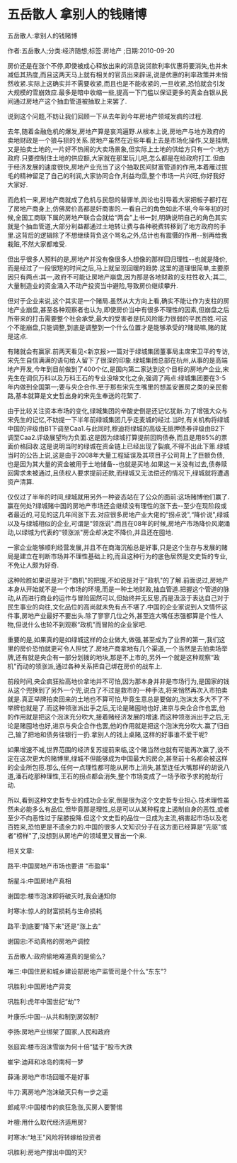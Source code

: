 # 五岳散人  拿别人的钱赌博

五岳散人:拿别人的钱赌博

作者:五岳散人;分类:经济随想;标签:房地产 ;日期:2010-09-20

房价还是在涨个不停,即使被成心释放出来的消息说贷款利率优惠将要消失,也并未减低其热度,而且这两天马上就有相关的官员出来辟谣,说是优惠的利率政策并未悄然收紧.实际上这确实并不需要收紧,而且也是不能收紧的,一旦收紧,恐怕就会引发大规模的雪崩效应.最多是暗中收缩一些,提高一下门槛以保证更多的真金白银从民间通过房地产这个抽血管道被抽取上来罢了.

说到这个问题,不妨让我们回顾一下从去年到今年房地产领域发疯的过程.

去年,随着金融危机的爆发,房地产算是哀鸿遍野.从根本上说,房地产与地方政府的卖地财政是一个狼与狈的关系.房地产虽然在近些年看上去是市场化操作,又是挂牌,又是拍卖土地的,一片好不热闹的大卖场景象,但实际上土地的供给方只有一个:地方政府.只要控制住土地的供应额,大家就在那里玩儿吧,怎么都是在给政府打工.但由于经济发展的速度很快,房地产业充当了这个抽取民间财富管道的作用,本着雁过拔毛的精神留足了自己的利润,大家协同合作,利益均霑,整个市场一片兴旺,你好我好大家好.

而危机一来,房地产商就成了危机与民怨的替罪羊,舆论也引导着大家把板子都打在了房地产商身上,仿佛房价高都是奸商害的.一看自己的角色如此不堪,今年年初的时候,全国工商联下属的房地产联合会就给“两会"上书一封,明确说明自己的角色其实就是个抽血管道,大部分利益都通过土地转让费与各种税费转移到了地方政府的手里.这背后的逻辑除了不想继续背负这个骂名之外,估计也有震慑的作用--别再给我栽赃,不然大家都难受.

但出乎很多人预料的是,房地产并没有像很多人想像的那样回归理性--也就是降价,而是经过了一段很短的时间之后,马上就呈现回暖的趋势.这里的道理很简单,主要原因只有两点:其一,政府不可能让房地产崩盘,因为那是各地财政的支柱性收入;其二,大量制造业的资金涌入不动产投资当中避险,导致房价继续攀升.

但对于企业来说,这个其实是一个赌局.虽然从大方向上看,确实不能让作为支柱的房地产业崩盘,甚至各种观察者也认为,即使房价当中有很多不理性的因素,但崩盘之后所带来的打击需要整个社会承受,最大的受害者是抗风险能力很弱的平民百姓.可这个不能崩盘,只能调整,到底是调整到一个什么位置才是能够承受的?赌局嘛,赌的就是这点.

有赌就会有赢家.前两天看见<新京报>一篇对于绿城集团董事局主席宋卫平的专访,宋先生自信满满的语句给人留下了很深的印象.绿城集团总部在杭州,从事的是高端地产开发,今年到目前做到了400个亿,是国内第二家达到这个目标的房地产企业,宋先生在调侃万科以及万科王石的专业没啥文化之余,强调了两点:绿城集团要在3-5年内做到全国第一;要与央企合作.至于那些宋先生嘴里的想盖安置房之类的亲民套路,基本就算是文史哲出身的宋先生奉送的花絮了.

由于比较关注资本市场的变化,绿城集团的辛酸史倒是还记忆犹新.为了增强大众与宋先生的记忆,不妨提一下半年前绿城集团几乎走麦城的经过.当时,有关机构将绿城中国的评级由B1下调至Caa1.与此同时,穆迪将绿城的高级无抵押债券评级由B2下调至Caa2.评级展望均为负面.这是因为绿城打算提前回购债券,而且是用85%的票面价格回收.这是说明当时的绿城在资金链上已经出现了裂痕,不得不出此下策.绿城当时的公告上说,这是由于2008年大量工程延误及其项目子公司背上了巨额负债,也是因为其大量的资金被用于土地储备--也就是买地.如果这一关没有过去,债券赎回需求未被通过,且债权人要求提前还款,而绿城又无法偿还的情况下,绿城就将遭遇资产清算.

仅仅过了半年的时间,绿城就用另外一种姿态站在了公众的面前:这场赌博他们赢了.赢在何处?绿城赌中国的房地产市场还会继续没有理性的涨下去--至少在现阶段或者最近的,可见的这几年间涨下去.对应很多房地产业大佬的“拐点说",“降价说",绿城以及与绿城相似的企业,可谓是“领涨说".而且在08年的时候,房地产市场降价风潮涌动,以绿城为代表的“领涨派"房企却决定不降价,并且还在囤地.

一家企业能够顺利经营发展,并且不在商海沉船总是好事,只是这个生存与发展的赌局是建立在判断市场并不理性基础上的,而且这种行为的底色居然是文史哲的专业,不免让人颇为好奇.

这种险胜如果说是对于“商机"的把握,不如说是对于“政机"的了解.前面说过,房地产本身从开始就不是一个市场的环境,而是一种土地财政,抽血管道.把握这个管道的脉动,从而进行商业的运作与冒险固然可以,但始终并无反思,而是汲汲于表达自己对于民生事业的向往,文化品位的高尚就未免有点不堪了.中国的企业家说到人文情怀这件事,房地产业最好不要出头.除了寥寥几位之外,甚至连大嘴任志强都算是个性人物,但说什么也轮不到观察“政机"而冒险的企业家吧.

重要的是,如果真的是如绿城这样的企业做大,做强,甚至成为了业界的第一,我们这里的房价恐怕就更可令人担忧了.房地产商拿地有几个渠道,一个当然是去拍卖场举牌,还有就是央企有一部分划拨的地块,那是不上市的,另外一个就是这种观察“政机"而动的领涨派,通过各种关系把自己绑在房价的战车上.

前段时间,央企疯狂抬高地价拿地并不可怕,因为那本身并非是市场行为,是国家的钱从这个兜换到了另外一个兜,说白了不过是救市的一种手法,将来悄然再次入市拍卖就是.真正举牌拍卖回来的土地也不算可怕,毕竟生意总是要做的,泡沫太多大不了不举牌也就是了.而这种领涨派出手之后,无论是赌囤地也好,进京与央企合作也罢,他的作用就是把这个泡沫充分吹大,接着赌经济发展的增速.而这种领涨派出手之后,无论是赌囤地也好,进京与央企合作也罢,他的作用就是把这个泡沫充分吹大.赢了归自己,输了把地和债务往银行一扔.拿别人的钱上桌赌,这样的好事谁不爱干呢?

如果增速不减,世界范围的经济复苏提前来临,这个赌当然也就有可能再次赢了,说不定在这次更大的赌博里,绿城不但能够成为中国最大的房企,甚至前十名都会被这样的企业所包揽.那么,任何一点理性都可能从房市上消失,甚至连任大嘴那样的胡说八道,潘石屹那种理性,王石的拐点都会消失,整个市场变成了一场予取予求的抢劫行动.

所以,看到这种文史哲专业的成功企业家,倒是很为这个文史哲专业担心.技术理性虽然未必能多么有品位,但毕竟那是理性,总是可以从某种程度上遏制自身的恶性,或者至少不向恶性过于屈膝投降.但这个文史哲的品位一旦成为主流,祸害起市场以及老百姓来,恐怕更是不遗余力的.中国的很多人文知识分子在这方面已经算是“先驱"或者“榜样"了,没想到从房地产的领域里又冒出一个来.



相关文章:

路平:中国房地产市场也要讲 “市盈率"

胡星斗:中国房地产真相

谢国忠:楼市泡沫即将破灭时,我会通知你

时寒冰:惊人的财富损耗与生命损耗

路平:到底要“降下来"还是“涨上去"

谢国忠:不动真格的房地产调控

五岳散人:政府偷地难道真的是偷么?

唯三:中国住房和城乡建设部房地产监管司是个什么“东东"?

巩胜利:中国房地产异变

巩胜利:虎年中国世纪“劫"?

叶康乐:中国--从共和制到房奴制?

李扬:房地产业绑架了国家,人民和政府

张庭宾:楼市泡沫雪崩为何十倍“猛于"股市大跌

崔宇:迪拜和冰岛的南柯一梦

薛涌:房地产市场回暖不是好事

牛刀:离房地产泡沫破灭只有一步之遥

郎咸平:中国楼市的疯狂急涨,买房人要警惕

叶檀:用什么取代经济适用房?

时寒冰:“地王"风险将转嫁给投资者

巩胜利:房地产撑出中国的天?